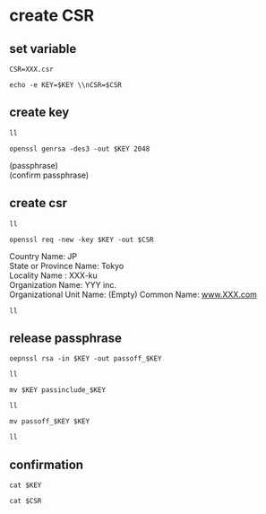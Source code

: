 # create CSR

## set variable
```KEY=XXX.key
CSR=XXX.csr

echo -e KEY=$KEY \\nCSR=$CSR
```

## create key
```
ll
```
```
openssl genrsa -des3 -out $KEY 2048  
```
(passphrase)  
(confirm passphrase)

## create csr

```
ll
```
```
openssl req -new -key $KEY -out $CSR
```
Country Name: JP  
State or Province Name: Tokyo  
Locality Name : XXX-ku  
Organization Name: YYY inc.  
Organizational Unit Name: (Empty) 
Common Name: www.XXX.com  
```
ll
```

## release passphrase
```
oepnssl rsa -in $KEY -out passoff_$KEY
```
```
ll
```
```
mv $KEY passinclude_$KEY
```
```
ll
```
```
mv passoff_$KEY $KEY
```
```
ll
```

## confirmation 
```
cat $KEY
```
```
cat $CSR
```